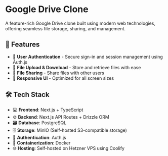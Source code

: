 # Google Drive Clone

A feature-rich Google Drive clone built using modern web technologies, offering seamless file storage, sharing, and management.

## 🚀 Features

- 🔐 **User Authentication** - Secure sign-in and session management using Auth.js
- 📂 **File Upload & Download** - Store and retrieve files with ease
- 🔗 **File Sharing** - Share files with other users
- 📱 **Responsive UI** - Optimized for all screen sizes

## 🛠️ Tech Stack

- 💻 **Frontend**: Next.js + TypeScript
- ⚙️ **Backend**: Next.js API Routes + Drizzle ORM
- 🗃️ **Database**: PostgreSQL
- 🗄️ **Storage**: MinIO (Self-hosted S3-compatible storage)
- 🔑 **Authentication**: Auth.js
- 🐳 **Containerization**: Docker
- 🌐 **Hosting**: Self-hosted on Hetzner VPS using Coolify